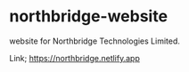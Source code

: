 # northbridge-website
website for Northbridge Technologies Limited.

Link; https://northbridge.netlify.app
